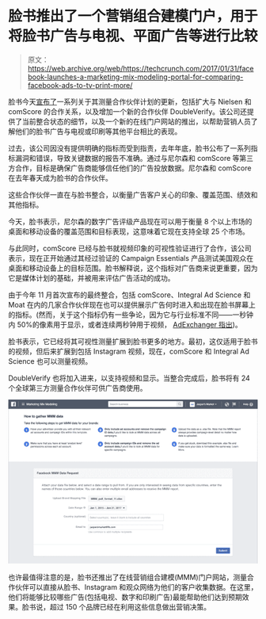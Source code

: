 # 脸书推出了一个营销组合建模门户，用于将脸书广告与电视、平面广告等进行比较

> 原文：<https://web.archive.org/web/https://techcrunch.com/2017/01/31/facebook-launches-a-marketing-mix-modeling-portal-for-comparing-facebook-ads-to-tv-print-more/>

脸书今天[宣布了](https://web.archive.org/web/20230326073504/http://newsroom.fb.com/news/2017/01/greater-transparency-through-measurement-partnerships/)一系列关于其测量合作伙伴计划的更新，包括扩大与 Nielsen 和 comScore 的合作关系，以及增加一个新的合作伙伴 DoubleVerify。该公司还提供了当前整合状态的细节，以及一个新的在线门户网站的推出，以帮助营销人员了解他们的脸书广告与电视或印刷等其他平台相比的表现。

过去，该公司因没有提供明确的指标而受到指责，去年年底，脸书公布了一系列指标漏洞和错误，导致关键数据的报告不准确。通过与尼尔森和 comScore 等第三方合作，目标是确保广告商能够信任他们的广告投放数据。尼尔森和 comScore 在去年春天成为脸书的合作伙伴。

这些合作伙伴一直在与脸书整合，以衡量广告客户关心的印象、覆盖范围、绩效和其他指标。

今天，脸书表示，尼尔森的数字广告评级产品现在可以用于衡量 8 个以上市场的桌面和移动设备的覆盖范围和目标表现，这意味着它现在支持全球 25 个市场。

与此同时，comScore 已经与脸书就视频印象的可视性验证进行了合作，该公司表示，现在正开始通过其经过验证的 Campaign Essentials 产品测试美国观众在桌面和移动设备上的目标范围。脸书解释说，这个指标对广告商来说更重要，因为它是媒体计划的基础，并被用来评估广告活动的成功。

由于今年 11 月首次宣布的最终整合，包括 comScore、Integral Ad Science 和 Moat 在内的几家合作伙伴现在也可以提供展示广告何时进入和出现在脸书屏幕上的指标。(然而，关于这个指标仍有一些争论，因为它与行业标准不同——一秒钟内 50%的像素用于显示，或者连续两秒钟用于视频， [AdExchanger 指出](https://web.archive.org/web/20230326073504/https://adexchanger.com/platforms/facebook-bows-buy-side-mmm-rollout/))。

脸书表示，它已经将其可视性测量扩展到脸书更多的地方。最初，这仅适用于脸书的视频，但后来扩展到包括 Instagram 视频，现在，comScore 和 Integral Ad Science 也可以测量视频。

DoubleVerify 也将加入进来，以支持视频和显示。当整合完成后，脸书将有 24 个全球第三方测量合作伙伴可供广告商使用。

![02_main-ui_mmm](img/a8302324ac38a90164d332e31ada532c.png)

也许最值得注意的是，脸书还推出了在线营销组合建模(MMM)门户网站，测量合作伙伴可以直接从脸书、Instagram 和观众网络为他们的客户收集数据。在这里，他们将能够比较哪些广告(包括电视、数字和印刷广告)最能帮助他们达到预期效果。脸书说，超过 150 个品牌已经在利用这些信息做出营销决策。